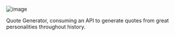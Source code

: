 ![image](https://user-images.githubusercontent.com/78885070/155042319-2ee2ba90-f710-4912-8fe9-681ba04c9a7c.png)


Quote Generator, consuming an API to generate quotes from great personalities throughout history.
